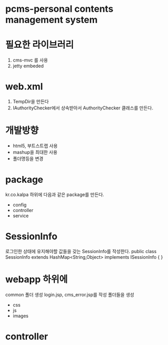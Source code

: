 # pcms-personal contents management system

# 필요한 라이브러리
1. cms-mvc 를 사용
2. jetty embeded

# web.xml
1. TempDir을 만든다
2. IAuthorityChecker에서 상속받아서 AuthorityChecker 클래스를 만든다.

# 개발방향
* html5, 부트스트랩 사용
* mashup을 최대한 사용
* 폴더명등을 변경
 
# package
kr.co.kalpa 하위에 다음과 같은 package를 만든다.

* config
* controller
* service

# SessionInfo
로그인한 상태에 유지해야할 값들을 갖는 SessionInfo를 작성한다.
public class SessionInfo extends HashMap<String,Object> implements ISessionInfo {
}

# webapp 하위에
common 폴더 생성
login.jsp, cms_error.jsp를 작성
폴더들을 생성
* css
* js
* images

# controller
